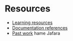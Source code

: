# Resources

- [Learning resources](learning-resources.md)
- [Documentation references](doc-references__.md)
- [Past work](past-work.md)
hame Jafara
